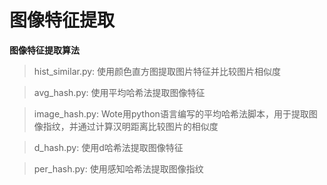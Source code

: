 # 图像特征提取

**图像特征提取算法**

>hist_similar.py: 使用颜色直方图提取图片特征并比较图片相似度
  
>avg_hash.py: 使用平均哈希法提取图像特征
  
>image_hash.py: Wote用python语言编写的平均哈希法脚本，用于提取图像指纹，并通过计算汉明距离比较图片的相似度
  
>d_hash.py: 使用d哈希法提取图像特征
  
>per_hash.py: 使用感知哈希法提取图像指纹
